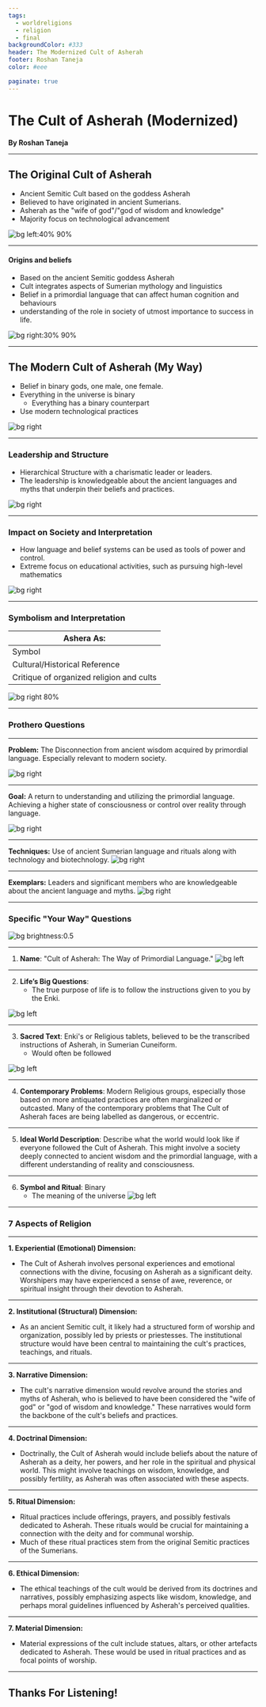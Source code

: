 ```yaml
---
tags:
  - worldreligions
  - religion
  - final
backgroundColor: #333
header: The Modernized Cult of Asherah
footer: Roshan Taneja
color: #eee

paginate: true
---
```


# The Cult of Asherah (Modernized)
**By Roshan Taneja**

---

<!-- _header: The Original Cult of Asherah -->

## The Original Cult of Asherah
- Ancient Semitic Cult based on the goddess Asherah
- Believed to have originated in ancient Sumerians.
- Asherah as the "wife of god"/"god of wisdom and knowledge"
- Majority focus on technological advancement

![bg left:40% 90%](30_Obsidian/32_Attachments/Asherah/TowerOfBabel.png)

---

<!-- _header: The Original Cult of Asherah -->

#### Origins and beliefs
- Based on the ancient Semitic goddess Asherah
- Cult integrates aspects of Sumerian mythology and linguistics
- Belief in a primordial language that can affect human cognition and behaviours
- understanding of the role in society of utmost importance to success in life.

![bg right:30% 90%](30_Obsidian/32_Attachments/Asherah/Asherah.png)

---
## The Modern Cult of Asherah (My Way)

- Belief in binary gods, one male, one female.
- Everything in the universe is binary
	- Everything has a binary counterpart
- Use modern technological practices

![bg right](https://files.oaiusercontent.com/file-Qf7yXA1GGHoGvQBM1PCOB62Y?se=2023-12-13T08%3A55%3A45Z&sp=r&sv=2021-08-06&sr=b&rscc=max-age%3D31536000%2C%20immutable&rscd=attachment%3B%20filename%3D1c979cfd-e40d-45c0-b921-4f0c4563a626.webp&sig=0w5kFCHWMzHh/Xiob6/REN4bXVP3qFekYbRYLfoVgsc%3D)

---

### Leadership and Structure
- Hierarchical Structure with a charismatic leader or leaders.
- The leadership is knowledgeable about the ancient languages and myths that underpin their beliefs and practices.

![bg right](https://files.oaiusercontent.com/file-aNvtH3mffmKBRrIzSigzZqGl?se=2023-12-13T09%3A06%3A28Z&sp=r&sv=2021-08-06&sr=b&rscc=max-age%3D31536000%2C%20immutable&rscd=attachment%3B%20filename%3Ddf69c41d-92d9-4700-b7a8-362107a0e512.webp&sig=KGASda/YeFgobLqO8chrX7FyL982/EmLLuGDwasgq18%3D)

---

### Impact on Society and Interpretation
- How language and belief systems can be used as tools of power and control.
- Extreme focus on educational activities, such as  pursuing high-level mathematics

![bg right](https://files.oaiusercontent.com/file-mmKVh7ac3PzNSzcEVceuXVOj?se=2023-12-13T09%3A10%3A33Z&sp=r&sv=2021-08-06&sr=b&rscc=max-age%3D31536000%2C%20immutable&rscd=attachment%3B%20filename%3D20272bc2-e5ef-428e-93ae-dbc2eec3145f.webp&sig=pkkE4FpXvi73coMiunRP/m7fop866Mjyb7FW08ipgvY%3D)

---

### Symbolism and Interpretation

| Ashera As:                               |
| ---------------------------------------- |
| Symbol                                   |
| Cultural/Historical Reference            |
| Critique of organized religion and cults |

![bg right 80%](30_Obsidian/32_Attachments/Asherah/AsherahAndBabel.png)


---
<!-- header: Prothero Questions-->

### Prothero Questions

---

**Problem:** The Disconnection from ancient wisdom acquired by primordial language. Especially relevant to modern society.

![bg right](30_Obsidian/32_Attachments/Asherah/HomelessHappyPeople.png)

---
<!-- _footer: __-->

**Goal:** A return to understanding and utilizing the primordial language. Achieving a higher state of consciousness or control over reality through language.

 ![bg right](30_Obsidian/32_Attachments/Asherah/Reverand.png)

---

**Techniques:** Use of ancient Sumerian language and rituals along with technology and biotechnology.
![bg right](30_Obsidian/32_Attachments/Asherah/SnowCrashCapsule.png)

---

**Exemplars:** Leaders and significant members who are knowledgeable about the ancient language and myths.
![bg right](30_Obsidian/32_Attachments/Asherah/SumerianLeader.png)

---

<!-- _color: white -->
<!-- header: Specific "Your Way" Questions -->

### Specific "Your Way" Questions

![bg brightness:0.5](https://files.oaiusercontent.com/file-vjnE2KdXrrIPKcVIpAWhfMZh?se=2023-12-13T09%3A12%3A45Z&sp=r&sv=2021-08-06&sr=b&rscc=max-age%3D31536000%2C%20immutable&rscd=attachment%3B%20filename%3De1c763fa-7eb4-4f8a-81c5-f5fb058c2285.webp&sig=AZazPcP7ofRCrL46D3r1GRNkwwGMTtB1fUQMtHZNYQ4%3D)

---

1. **Name**: "Cult of Asherah: The Way of Primordial Language."
![bg left](30_Obsidian/32_Attachments/Asherah/BeliefsOfAsherah.png)


---

2. **Life’s Big Questions**: 
	- The true purpose of life is to follow the instructions given to you by the Enki.

![bg left](30_Obsidian/32_Attachments/Asherah/Controller.png)

---

3. **Sacred Text**: Enki's or Religious tablets, believed to be the transcribed instructions of Asherah, in Sumerian Cuneiform.
	- Would often be followed 

![bg left](30_Obsidian/32_Attachments/Asherah/SumerianTablet.png)


---

4. **Contemporary Problems**: Modern Religious groups, especially those based on more antiquated practices are often marginalized or outcasted. Many of the contemporary problems that The Cult of Asherah faces are being labelled as dangerous, or eccentric.

---

5. **Ideal World Description**: Describe what the world would look like if everyone followed the Cult of Asherah. This might involve a society deeply connected to ancient wisdom and the primordial language, with a different understanding of reality and consciousness.

---

6. **Symbol and Ritual**: Binary
	- The meaning of the universe
![bg left](https://files.oaiusercontent.com/file-hLQwEMcLiTOI3zSOs2rkdnZT?se=2023-12-13T08%3A52%3A35Z&sp=r&sv=2021-08-06&sr=b&rscc=max-age%3D31536000%2C%20immutable&rscd=attachment%3B%20filename%3D19ef2ae1-13fd-4f61-aa6b-18fa69208e85.webp&sig=s%2BfDpx4oQdmHRud2P6Rg%2BhqUzgsPUTlU6FBLQ0QilJ4%3D)

---

<!-- Header: 7 Aspects of Religion -->

### 7 Aspects of Religion

---

**1. Experiential (Emotional) Dimension:**

- The Cult of Asherah involves personal experiences and emotional connections with the divine, focusing on Asherah as a significant deity. Worshipers may have experienced a sense of awe, reverence, or spiritual insight through their devotion to Asherah.

---

**2. Institutional (Structural) Dimension:**

- As an ancient Semitic cult, it likely had a structured form of worship and organization, possibly led by priests or priestesses. The institutional structure would have been central to maintaining the cult's practices, teachings, and rituals.

---

**3. Narrative Dimension:**

- The cult's narrative dimension would revolve around the stories and myths of Asherah, who is believed to have been considered the "wife of god" or "god of wisdom and knowledge." These narratives would form the backbone of the cult's beliefs and practices.

---

**4. Doctrinal Dimension:**

- Doctrinally, the Cult of Asherah would include beliefs about the nature of Asherah as a deity, her powers, and her role in the spiritual and physical world. This might involve teachings on wisdom, knowledge, and possibly fertility, as Asherah was often associated with these aspects.

---

**5. Ritual Dimension:**

- Ritual practices include offerings, prayers, and possibly festivals dedicated to Asherah. These rituals would be crucial for maintaining a connection with the deity and for communal worship.
- Much of these ritual practices stem from the original Semitic practices of the Sumerians. 

---

**6. Ethical Dimension:**

- The ethical teachings of the cult would be derived from its doctrines and narratives, possibly emphasizing aspects like wisdom, knowledge, and perhaps moral guidelines influenced by Asherah's perceived qualities.

---

**7. Material Dimension:**

- Material expressions of the cult include statues, altars, or other artefacts dedicated to Asherah. These would be used in ritual practices and as focal points of worship.

---

<!-- Header: The Modernized Cult of Asherah -->

## Thanks For Listening!